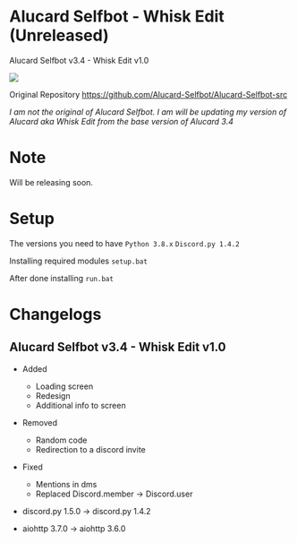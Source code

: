 # Alucard Selfbot - Whisk Edit (Unreleased)
Alucard Selfbot v3.4 - Whisk Edit v1.0

<img src="https://media.discordapp.net/attachments/853768615895105538/853768851829293076/unknown.png?width=800&height=494">

Original Repository
<url>https://github.com/Alucard-Selfbot/Alucard-Selfbot-src</url>

<i>I am not the original of Alucard Selfbot. I am will be updating my version of Alucard aka Whisk Edit from the base version  of Alucard 3.4</i>


# Note

Will be releasing soon.

# Setup

The versions you need to have
` Python 3.8.x `
` Discord.py 1.4.2 `

Installing required modules
` setup.bat `

After done installing
` run.bat `


# Changelogs
## Alucard Selfbot v3.4 - Whisk Edit v1.0


- Added
  - Loading screen
  - Redesign
  - Additional info to screen

- Removed
  - Random code
  - Redirection to a discord invite

- Fixed
  - Mentions in dms
  - Replaced Discord.member -> Discord.user
 
- discord.py 1.5.0 -> discord.py 1.4.2
- aiohttp 3.7.0 -> aiohttp 3.6.0
